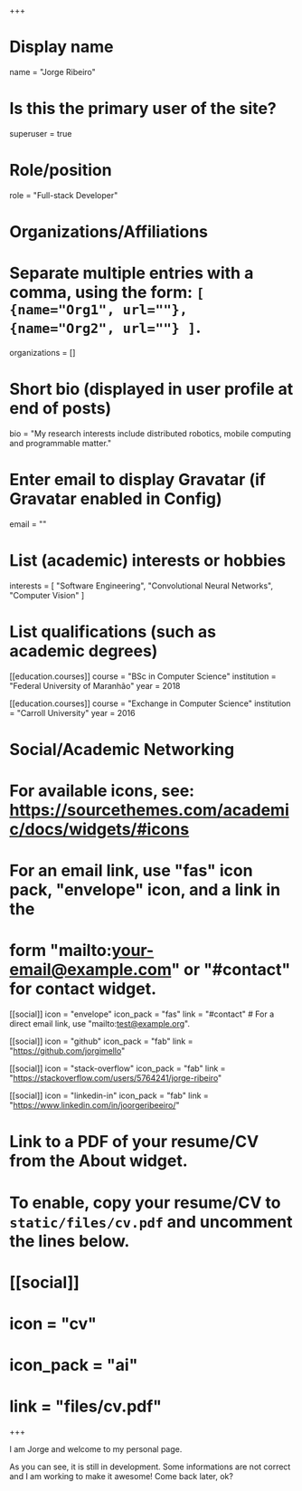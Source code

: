 +++
# Display name
name = "Jorge Ribeiro"

# Is this the primary user of the site?
superuser = true

# Role/position
role = "Full-stack Developer"

# Organizations/Affiliations
#   Separate multiple entries with a comma, using the form: `[ {name="Org1", url=""}, {name="Org2", url=""} ]`.
organizations = []

# Short bio (displayed in user profile at end of posts)
bio = "My research interests include distributed robotics, mobile computing and programmable matter."

# Enter email to display Gravatar (if Gravatar enabled in Config)
email = ""

# List (academic) interests or hobbies
interests = [
  "Software Engineering",
  "Convolutional Neural Networks",
  "Computer Vision"
]

# List qualifications (such as academic degrees)
[[education.courses]]
  course = "BSc in Computer Science"
  institution = "Federal University of Maranhão"
  year = 2018

[[education.courses]]
  course = "Exchange in Computer Science"
  institution = "Carroll University"
  year = 2016

# Social/Academic Networking
# For available icons, see: https://sourcethemes.com/academic/docs/widgets/#icons
#   For an email link, use "fas" icon pack, "envelope" icon, and a link in the
#   form "mailto:your-email@example.com" or "#contact" for contact widget.

[[social]]
  icon = "envelope"
  icon_pack = "fas"
  link = "#contact"  # For a direct email link, use "mailto:test@example.org".

[[social]]
  icon = "github"
  icon_pack = "fab"
  link = "https://github.com/jorgimello"

[[social]]
  icon = "stack-overflow"
  icon_pack = "fab"
  link = "https://stackoverflow.com/users/5764241/jorge-ribeiro"

[[social]]
  icon = "linkedin-in"
  icon_pack = "fab"
  link = "https://www.linkedin.com/in/joorgeribeeiro/"

# Link to a PDF of your resume/CV from the About widget.
# To enable, copy your resume/CV to `static/files/cv.pdf` and uncomment the lines below.
# [[social]]
#   icon = "cv"
#   icon_pack = "ai"
#   link = "files/cv.pdf"

+++

I am Jorge and welcome to my personal page.

As you can see, it is still in development. Some informations are not correct and I am working to make it awesome!
Come back later, ok?